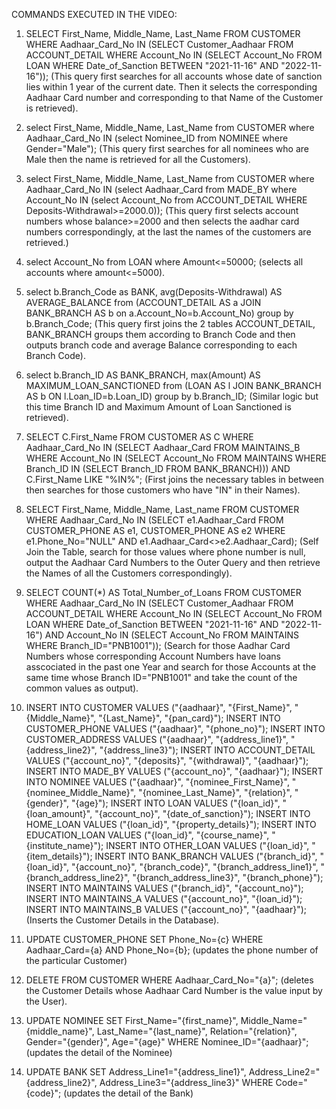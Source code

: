 COMMANDS EXECUTED IN THE VIDEO:

1) SELECT First_Name, Middle_Name, Last_Name FROM CUSTOMER WHERE Aadhaar_Card_No IN (SELECT Customer_Aadhaar FROM ACCOUNT_DETAIL WHERE Account_No IN (SELECT Account_No FROM LOAN WHERE Date_of_Sanction BETWEEN "2021-11-16" AND "2022-11-16"));
(This query first searches for all accounts whose date of sanction lies within 1 year of the current date. Then it selects the corresponding Aadhaar Card number and corresponding to that Name of the Customer is retrieved).

2) select First_Name, Middle_Name, Last_Name from CUSTOMER where Aadhaar_Card_No IN (select Nominee_ID from NOMINEE where Gender="Male");
(This query first searches for all nominees who are Male then the name is retrieved for all the Customers).

3) select First_Name, Middle_Name, Last_Name from CUSTOMER where Aadhaar_Card_No IN (select Aadhaar_Card from MADE_BY where Account_No IN (select Account_No from ACCOUNT_DETAIL WHERE Deposits-Withdrawal>=2000.0));
(This query first selects account numbers whose balance>=2000 and then selects the aadhar card numbers correspondingly, at the last the names of the customers are retrieved.)

4) select Account_No from LOAN where Amount<=50000;
(selects all accounts where amount<=5000).

5) select b.Branch_Code as BANK, avg(Deposits-Withdrawal) AS AVERAGE_BALANCE from (ACCOUNT_DETAIL AS a JOIN BANK_BRANCH AS b on a.Account_No=b.Account_No) group by b.Branch_Code;
(This query first joins the 2 tables ACCOUNT_DETAIL, BANK_BRANCH groups them according to Branch Code and then outputs branch code and average Balance corresponding to each Branch Code).

6) select b.Branch_ID AS BANK_BRANCH, max(Amount) AS MAXIMUM_LOAN_SANCTIONED from (LOAN AS l JOIN BANK_BRANCH AS b ON l.Loan_ID=b.Loan_ID) group by b.Branch_ID;
(Similar logic but this time Branch ID and Maximum Amount of Loan Sanctioned is retrieved).

7) SELECT C.First_Name FROM CUSTOMER AS C WHERE Aadhaar_Card_No IN (SELECT Aadhaar_Card FROM MAINTAINS_B WHERE Account_No IN (SELECT Account_No FROM MAINTAINS WHERE Branch_ID IN (SELECT Branch_ID FROM BANK_BRANCH))) AND C.First_Name LIKE "%IN%";
(First joins the necessary tables in between then searches for those customers who have "IN" in their Names).

8) SELECT First_Name, Middle_Name, Last_name FROM CUSTOMER WHERE Aadhaar_Card_No IN (SELECT e1.Aadhaar_Card FROM CUSTOMER_PHONE AS e1, CUSTOMER_PHONE AS e2 WHERE e1.Phone_No="NULL" AND e1.Aadhaar_Card<>e2.Aadhaar_Card);
(Self Join the Table, search for those values where phone number is null, output the Aadhaar Card Numbers to the Outer Query and then retrieve the Names of all the Customers correspondingly).

9) SELECT COUNT(*) AS Total_Number_of_Loans FROM CUSTOMER WHERE Aadhaar_Card_No IN (SELECT Customer_Aadhaar FROM ACCOUNT_DETAIL WHERE Account_No IN (SELECT Account_No FROM LOAN WHERE Date_of_Sanction BETWEEN "2021-11-16" AND "2022-11-16") AND Account_No IN (SELECT Account_No FROM MAINTAINS WHERE Branch_ID="PNB1001"));
(Search for those Aadhar Card Numbers whose corresponding Account Numbers have loans asscociated in the past one Year and search for those Accounts at the same time whose Branch ID="PNB1001" and take the count of the common values as output).

10) INSERT INTO CUSTOMER VALUES ("{aadhaar}", "{First_Name}", "{Middle_Name}", "{Last_Name}", "{pan_card}");
    INSERT INTO CUSTOMER_PHONE VALUES ("{aadhaar}", "{phone_no}");
    INSERT INTO CUSTOMER_ADDRESS VALUES ("{aadhaar}", "{address_line1}", "{address_line2}", "{address_line3}");
    INSERT INTO ACCOUNT_DETAIL VALUES ("{account_no}", "{deposits}", "{withdrawal}", "{aadhaar}");
    INSERT INTO MADE_BY VALUES ("{account_no}", "{aadhaar}");
    INSERT INTO NOMINEE VALUES ("{aadhaar}", "{nominee_First_Name}", "{nominee_Middle_Name}", "{nominee_Last_Name}", "{relation}", "{gender}", "{age}");
    INSERT INTO LOAN VALUES ("{loan_id}", "{loan_amount}", "{account_no}", "{date_of_sanction}");
    INSERT INTO HOME_LOAN VALUES ("{loan_id}", "{property_details}");
    INSERT INTO EDUCATION_LOAN VALUES ("{loan_id}", "{course_name}", "{institute_name}");
    INSERT INTO OTHER_LOAN VALUES ("{loan_id}", "{item_details}");
    INSERT INTO BANK_BRANCH VALUES ("{branch_id}", "{loan_id}", "{account_no}", "{branch_code}", "{branch_address_line1}", "{branch_address_line2}", "{branch_address_line3}", "{branch_phone}");
    INSERT INTO MAINTAINS VALUES ("{branch_id}", "{account_no}");
    INSERT INTO MAINTAINS_A VALUES ("{account_no}", "{loan_id}");
    INSERT INTO MAINTAINS_B VALUES ("{account_no}", "{aadhaar}");
(Inserts the Customer Details in the Database).

11) UPDATE CUSTOMER_PHONE SET Phone_No={c} WHERE Aadhaar_Card={a} AND Phone_No={b};
(updates the phone number of the particular Customer)

12) DELETE FROM CUSTOMER WHERE Aadhaar_Card_No="{a}";
(deletes the Customer Details whose Aadhaar Card Number is the value input by the User).

13) UPDATE NOMINEE SET First_Name="{first_name}", Middle_Name="{middle_name}", Last_Name="{last_name}", Relation="{relation}", Gender="{gender}", Age="{age}" WHERE Nominee_ID="{aadhaar}";
(updates the detail of the Nominee)

14) UPDATE BANK SET Address_Line1="{address_line1}", Address_Line2="{address_line2}", Address_Line3="{address_line3}" WHERE Code="{code}";
(updates the detail of the Bank)
